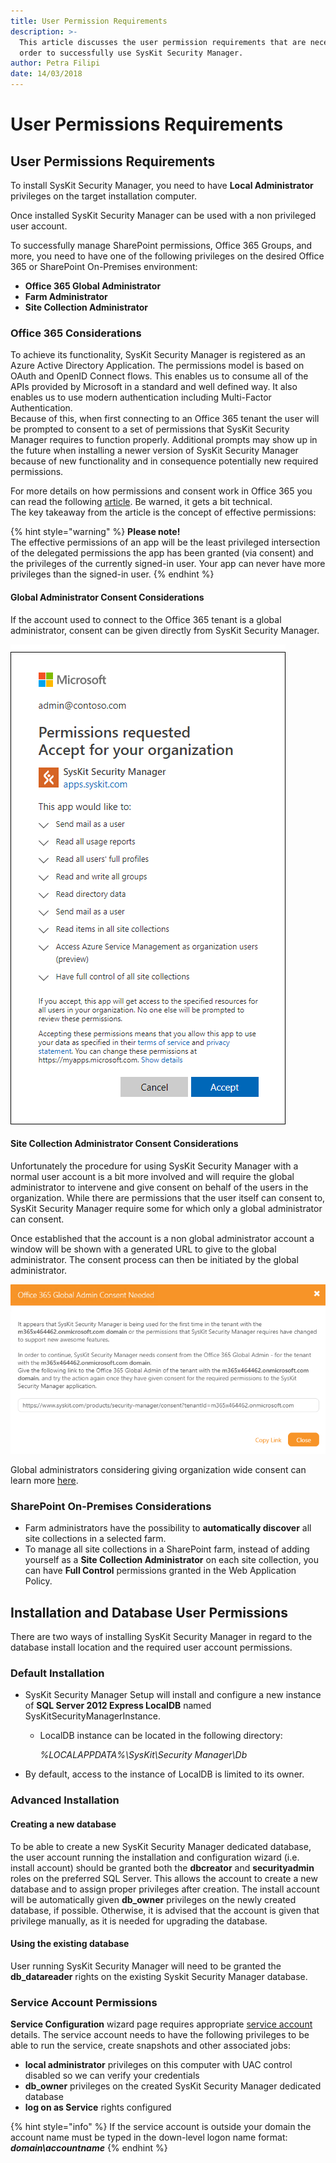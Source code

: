 ```yaml
---
title: User Permission Requirements
description: >-
  This article discusses the user permission requirements that are necessary in
  order to successfully use SysKit Security Manager.
author: Petra Filipi
date: 14/03/2018
---
```


# User Permissions Requirements

## User Permissions Requirements

To install SysKit Security Manager, you need to have **Local Administrator** privileges on the target installation computer.

Once installed SysKit Security Manager can be used with a non privileged user account.

To successfully manage SharePoint permissions, Office 365 Groups, and more, you need to have one of the following privileges on the desired Office 365 or SharePoint On-Premises environment:

* **Office 365 Global Administrator**
* **Farm Administrator**
* **Site Collection Administrator**

### Office 365 Considerations

To achieve its functionality, SysKit Security Manager is registered as an Azure Active Directory Application. The permissions model is based on OAuth and OpenID Connect flows. This enables us to consume all of the APIs provided by Microsoft in a standard and well defined way. It also enables us to use modern authentication including Multi-Factor Authentication.  
Because of this, when first connecting to an Office 365 tenant the user will be prompted to consent to a set of permissions that SysKit Security Manager requires to function properly. Additional prompts may show up in the future when installing a newer version of SysKit Security Manager because of new functionality and in consequence potentially new required permissions.

For more details on how permissions and consent work in Office 365 you can read the following [article](https://docs.microsoft.com/en-us/azure/active-directory/develop/v2-permissions-and-consent). Be warned, it gets a bit technical.  
The key takeaway from the article is the concept of effective permissions:

{% hint style="warning" %}
**Please note!**  
The effective permissions of an app will be the least privileged intersection of the delegated permissions the app has been granted \(via consent\) and the privileges of the currently signed-in user. Your app can never have more privileges than the signed-in user.
{% endhint %}

#### Global Administrator Consent Considerations

If the account used to connect to the Office 365 tenant is a global administrator, consent can be given directly from SysKit Security Manager.

![Global Administrator Consent ](../.gitbook/assets/global-admin-consent.png)

#### Site Collection Administrator Consent Considerations

Unfortunately the procedure for using SysKit Security Manager with a normal user account is a bit more involved and will require the global administrator to intervene and give consent on behalf of the users in the organization. While there are permissions that the user itself can consent to, SysKit Security Manager require some for which only a global administrator can consent.

Once established that the account is a non global administrator account a window will be shown with a generated URL to give to the global administrator. The consent process can then be initiated by the global administrator.

![Office 365 Global Admin Consent Needed ](../.gitbook/assets/office-365-global-admin-consent-needed.png)

Global administrators considering giving organization wide consent can learn more [here](global-admin-consent.md).

### SharePoint On-Premises Considerations

* Farm administrators have the possibility to **automatically discover** all site collections in a selected farm.
* To manage all site collections in a SharePoint farm, instead of adding yourself as a **Site Collection Administrator** on each site collection, you can have **Full Control** permissions granted in the Web Application Policy.

## Installation and Database User Permissions

There are two ways of installing SysKit Security Manager in regard to the database install location and the required user account permissions.

### Default Installation

* SysKit Security Manager Setup will install and configure a new instance of **SQL Server 2012 Express LocalDB** named SysKitSecurityManagerInstance.
  * LocalDB instance can be located in the following directory:

    _%LOCALAPPDATA%\SysKit\Security Manager\Db_
* By default, access to the instance of LocalDB is limited to its owner.

### Advanced Installation

#### **Creating a new database**

To be able to create a new SysKit Security Manager dedicated database, the user account running the installation and configuration wizard \(i.e. install account\) should be granted both the **dbcreator** and **securityadmin** roles on the preferred SQL Server. This allows the account to create a new database and to assign proper privileges after creation. The install account will be automatically given **db\_owner** privileges on the newly created database, if possible. Otherwise, it is advised that the account is given that privilege manually, as it is needed for upgrading the database.

#### **Using the existing database**

User running SysKit Security Manager will need to be granted the **db\_datareader** rights on the existing Syskit Security Manager database.

### Service Account Permissions

**Service Configuration** wizard page requires appropriate [service account](https://docs.microsoft.com/en-us/windows/security/identity-protection/access-control/service-accounts) details. The service account needs to have the following privileges to be able to run the service, create snapshots and other associated jobs:

* **local administrator** privileges on this computer with UAC control disabled so we can verify your credentials
* **db\_owner** privileges on the created SysKit Security Manager dedicated database
* **log on as Service** rights configured

{% hint style="info" %}
If the service account is outside your domain the account name must be typed in the down-level logon name format: _**domain\accountname**_
{% endhint %}



